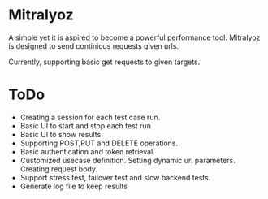# Mitralyoz

A simple yet it is aspired to become a powerful performance tool. Mitralyoz is designed to send continious requests given urls.

Currently, supporting basic get requests to given targets.

# ToDo

-   Creating a session for each test case run.
-   Basic UI to start and stop each test run
-   Basic UI to show results.
-   Supporting POST,PUT and DELETE operations.
-   Basic authentication and token retrieval.
-   Customized usecase definition. Setting dynamic url parameters. Creating request body.
-   Support stress test, failover test and slow backend tests.
-   Generate log file to keep results